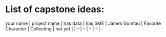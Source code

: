# List of capstone ideas:
your name | project name | has data | has SME
| James Gumtau | Favorite Character | Collecting | not yet |
| - 
| - 
| - 
| - 
| - 

